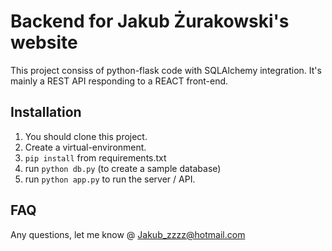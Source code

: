 # Backend for Jakub Żurakowski's website

This project consiss of python-flask code with SQLAlchemy integration. It's mainly a REST API responding to a REACT front-end.

## Installation
1. You should clone this project.
2. Create a virtual-environment.
3. `pip install` from requirements.txt
4. run `python db.py` (to create a sample database)
5. run `python app.py` to run the server / API.

## FAQ
Any questions, let me know @ Jakub_zzzz@hotmail.com
